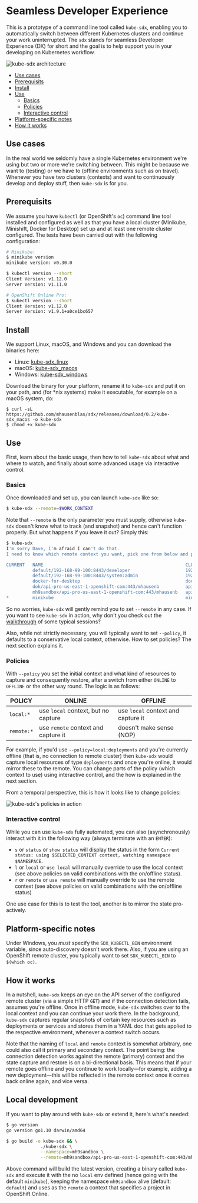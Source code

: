 # Seamless Developer Experience

This is a prototype of a command line tool called `kube-sdx`, enabling you to automatically switch between different Kubernetes clusters and continue your work uninterrupted. The `sdx` stands for seamless Developer Experience (DX) for short and the goal is to help support you in your developing on Kubernetes workflow.

![kube-sdx architecture](img/kubed-sdx-arch.png)

- [Use cases](#use-cases)
- [Prerequisits](#prerequisits)
- [Install](#install)
- [Use](#use)
    - [Basics](#basics)
    - [Policies](#policies)
    - [Interactive control](#interactive-control)
- [Platform-specific notes](#platform-specific-notes)
- [How it works](#how-it-works)

## Use cases

In the real world we seldomly have a single Kubernetes environment we're using but two or more we're switching between. This might be because we want to (testing) or we have to (offline environments such as on travel). Whenever you have two clusters (contexts) and want to continuously develop and deploy stuff, then `kube-sdx` is for you.

## Prerequisits

We assume you have `kubectl` (or OpenShift's `oc`) command line tool installed and configured as well as that you have a local cluster (Minikube, Minishift, Docker for Desktop) set up and at least one remote cluster configured. The tests have been carried out with the following configuration:

```bash
# Minikube:
$ minikube version
minikube version: v0.30.0

$ kubectl version --short
Client Version: v1.12.0
Server Version: v1.11.0

# OpenShift Online Pro:
$ kubectl version --short
Client Version: v1.12.0
Server Version: v1.9.1+a0ce1bc657
```

## Install

We support Linux, macOS, and Windows and you can download the binaries here:

- Linux: [kube-sdx_linux](https://github.com/mhausenblas/sdx/releases/download/0.2/kube-sdx_linux)
- macOS: [kube-sdx_macos](https://github.com/mhausenblas/sdx/releases/download/0.2/kube-sdx_macos)
- Windows: [kube-sdx_windows](https://github.com/mhausenblas/sdx/releases/download/0.2/kube-sdx_windows)

Download the binary for your platform, rename it to `kube-sdx` and put it on your path, and (for *nix systems) make it executable, for example on a macOS system, do:

```shell
$ curl -sL https://github.com/mhausenblas/sdx/releases/download/0.2/kube-sdx_macos -o kube-sdx
$ chmod +x kube-sdx
```

## Use

First, learn about the basic usage, then how to tell `kube-sdx` about what and where to watch, and finally about some advanced usage via interactive control.

### Basics

Once downloaded and set up, you can launch `kube-sdx` like so:

```bash
$ kube-sdx --remote=$WORK_CONTEXT
```

Note that `--remote` is the only parameter you must supply, otherwise `kube-sdx` doesn't know what to track (and snapshot) and hence can't function properly. But what happens if you leave it out? Simply this:

```bash
$ kube-sdx
I'm sorry Dave, I'm afraid I can't do that.
I need to know which remote context you want, pick one from below and provide it via the --remote parameter:

CURRENT   NAME                                                      CLUSTER                               AUTHINFO                                       NAMESPACE
          default/192-168-99-100:8443/developer                     192-168-99-100:8443                   developer/192-168-99-100:8443                  default
          default/192-168-99-100:8443/system:admin                  192-168-99-100:8443                   system:admin/192-168-99-100:8443               default
          docker-for-desktop                                        docker-for-desktop-cluster            docker-for-desktop
          dok/api-pro-us-east-1-openshift-com:443/mhausenb          api-pro-us-east-1-openshift-com:443   mhausenb/api-pro-us-east-1-openshift-com:443   dok
          mh9sandbox/api-pro-us-east-1-openshift-com:443/mhausenb   api-pro-us-east-1-openshift-com:443   mhausenb/api-pro-us-east-1-openshift-com:443   mh9sandbox
*         minikube                                                  minikube                              minikube

```

So no worries, `kube-sdx` will gently remind you to set `--remote` in any case. If you want to see `kube-sdx` in action, why don't you check out the [walkthrough](walkthrough.md) of some typical sessions?

Also, while not strictly necessary, you will typically want to set `--policy`, it defaults to a conservative local context, otherwise.
How to set policies? The next section explains it.

### Policies

With `--policy` you set the initial context and what kind of resources to capture and consequently restore, after a switch from either `ONLINE` to `OFFLINE` or the other way round. The logic is as follows:

POLICY     | ONLINE | OFFLINE
---        | ---    | ---
`local:*`  | use `local` context, but no capture | use `local` context and capture it
`remote:*` | use `remote` context and capture it | doesn't make sense (NOP)

For example, if you'd use `--policy=local:deployments` and you're currently offline (that is, no connection to remote cluster) then `kube-sdx` would capture local resources of type `deployments` and once you're online, it would mirror these to the remote.
You can change parts of the policy (which context to use) using interactive control, and the how is explained in the next section.

From a temporal perspective, this is how it looks like to change policies:

![kube-sdx's policies in action](img/kubed-sdx-timing.png)

### Interactive control

While you can use `kube-sdx` fully automated, you can also (asynchronously) interact with it in the following way (always terminate with an `ENTER`):

- `s` or `status` or `show status` will display the status in the form `Current status: using $SELECTED_CONTEXT context, watching namespace $NAMESPACE`.
- `l` or `local` or `use local` will manually override to use the local context (see above policies on valid combinations with the on/offline status).
- `r` or `remote` or `use remote` will manually override to use the remote context (see above policies on valid combinations with the on/offline status)

One use case for this is to test the tool, another is to mirror the state pro-actively.

## Platform-specific notes

Under Windows, you *must* specify the `SDX_KUBECTL_BIN` environment variable, since auto-discovery doesn't work there. Also, if you are using an OpenShift remote cluster, you typically want to set `SDX_KUBECTL_BIN` to `$(which oc)`.

## How it works

In a nutshell, `kube-sdx` keeps an eye on the API server of the configured remote cluster (via a simple HTTP `GET`) and if the connection detection fails, assumes you're offline. Once in offline mode, `kube-sdx` switches over to the local context and you can continue your work there. In the background, `kube-sdx` captures regular snapshots of certain key resources such as deployments or services and stores them in a YAML doc that gets applied to the respective environment, whenever a context switch occurs. 

Note that the naming of `local` and `remote` context is somewhat arbitrary, one could also call it primary and secondary context. The point being: the connection detection works against the remote (primary) context and the state capture and restore is on a bi-directional basis. This means that if your remote goes offline and you continue to work locally—for example, adding a new deployment—this will be reflected in the remote context once it comes back online again, and vice versa.

## Local development

If you want to play around with `kube-sdx` or extend it, here's what's needed:

```bash
$ go version
go version go1.10 darwin/amd64

$ go build -o kube-sdx && \
             ./kube-sdx \
             --namespace=mh9sandbox \
             --remote=mh9sandbox/api-pro-us-east-1-openshift-com:443/mhausenb
```

Above command will build the latest version, creating a binary called `kube-sdx` and execute it with the no `local` env defined (hence going with the default `minikube`), keeping the namespace `mh9sandbox` alive (default: `default`) and uses as the `remote` a context that specifies a project in OpenShift Online.